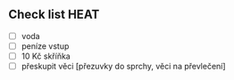 ## Check list HEAT ##
- [ ] voda
- [ ] peníze vstup
- [ ] 10 Kč skříňka
- [ ] přeskupit věci [přezuvky do sprchy, věci na převlečení]
